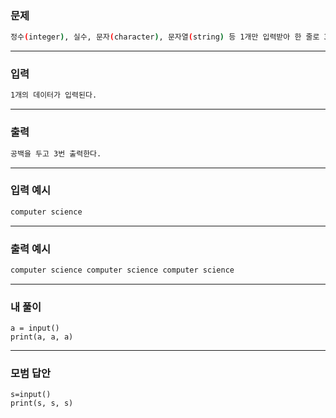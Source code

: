 ### 문제 
```sh
정수(integer), 실수, 문자(character), 문자열(string) 등 1개만 입력받아 한 줄로 3번 출력해보자.
```
***

### 입력
```sh
1개의 데이터가 입력된다.
```
***

### 출력 
```sh
공백을 두고 3번 출력한다.
```
***

### 입력 예시
```sh
computer science
```
***

### 출력 예시
```sh
computer science computer science computer science
```
***

### 내 풀이
~~~
a = input()
print(a, a, a)
~~~
***

### 모범 답안
~~~
s=input()
print(s, s, s)
~~~
